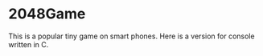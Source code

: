 # **2048Game** #
This is a popular tiny game on smart phones. Here is a version for console written in C.
